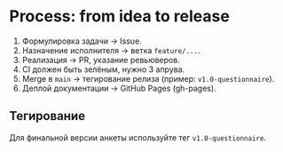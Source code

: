 # Process: from idea to release

1. Формулировка задачи → Issue.
2. Назначение исполнителя → ветка `feature/...`.
3. Реализация → PR, указание ревьюверов.
4. CI должен быть зелёным, нужно 3 апрува.
5. Merge в `main` → тегирование релиза (пример: `v1.0-questionnaire`).
6. Деплой документации → GitHub Pages (gh-pages).

## Тегирование

Для финальной версии анкеты используйте тег `v1.0-questionnaire`.
